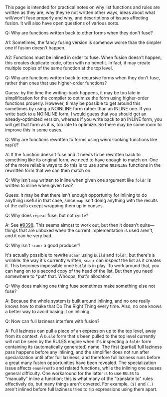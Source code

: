 
This page is intended for practical notes on why list functions and rules are written as they are, why they're not written other ways, ideas about what will/won't fuse properly and why, and descriptions of issues affecting fusion. It will also have open questions of various sorts.



Q: Why are functions written back to other forms when they don't fuse?



A1: Sometimes, the fancy fusing version is somehow worse than the simpler one if fusion doesn't happen.



A2: Functions must be inlined in order to fuse. When fusion doesn't happen, this creates duplicate code, often with no benefit. In fact, it may create multiple copies of the same function at the top level.



Q: Why are functions written back to recursive forms when they don't fuse, rather than ones that use higher-order functions?



Guess: by the time the writing-back happens, it may be too late in simplification for the compiler to optimize the form using higher-order functions properly. However, ti may be possible to get around this sometimes by using a NOINLINE form rather than an INLINE one. If you write back to a NOINLINE form, I would guess that you should get an already-optimized version, whereas if you write back to an INLINE form, you will get that form as it is, too late to optimize. So there may be some room to improve this in some cases.



Q: Why are functions rewritten to forms using weird-looking functions like `mapFB`?



A: If the function doesn't fuse and it needs to be rewritten back to something like its original form, we need to have enough to match on. One of the more reliable ways to do this is to use some `NOINLINE` functions in the rewritten form that we can then match on.



Q: Why isn't `map` written to inline when given one argument like `foldr` is written to inline when given two?



Guess: it may be that there isn't enough opportunity for inlining to do anything useful in that case, since `map` isn't doing anything with the results of the calls except wrapping them up in conses.



Q: Why does `repeat` fuse, but not `cycle`?



A: See [\#9398](https://gitlab.staging.haskell.org/ghc/ghc/issues/9398). This seems almost to work out, but then it doesn't quite—things that are unboxed when the current implementation is used aren't, and it can be very bad.



Q: Why isn't `scanr` a good producer?



It's actually possible to rewrite `scanr` using `build` and `foldr`, but there's a wrinkle: the way it's currently written, `scanr` can *inspect* the list as it creates it. This becomes impossible once `build` is in play. To work around that, you can hang on to a second copy of the head of the list. But then you need somewhere to \*put\* that. Whoops, that's allocation.



Q: Why does making one thing fuse sometimes make something else not fuse?



A: Because the whole system is built around inlining, and no one really knows how to make that Do The Right Thing every time. Also, no one knows a better way to avoid basing it on inlining.



Q: Now can full laziness interfere with fusion?



A: Full laziness can pull a piece of an expression up to the top level, away from its context. A `build` form that's been pulled to the top level currently will not be seen by the RULES engine when it's inspecting a `foldr` form containing its (automatically generated) name. The first (partial) full laziness pass happens before any inlining, and the simplifier does not run after specialization until after full laziness, and therefore full laziness runs before a great many fusion opportunities have been revealed. The specialization issue affects `enumFromTo` and related functions, while the inlining one causes general difficulty. One workaround for the latter is to use `RULES` to "manually" inline a function; this is what many of the "translate to" rules effectively do, but many things aren't covered. For example, `($)` and `(.)` aren't inlined before full laziness tries to rip expressions using them apart.


